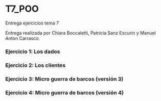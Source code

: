 # T7_POO
Entrega ejercicios tema 7

Entrega realizada por Chiara Boccaletti, Patricia Sanz Escurin y Manuel Anton Carrasco.

### Ejercicio 1: Los dados
### Ejercicio 2: Los clientes
### Ejercicio 3: Micro guerra de barcos (versión 3)
### Ejercicio 4: Micro guerra de barcos (versión 4)
